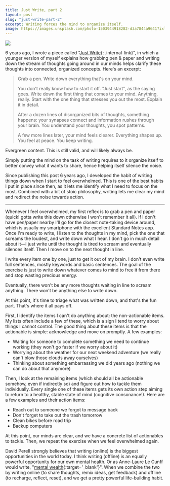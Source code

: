 ```yaml
---
title: Just Write, part 2
layout: post
slug: "just-write-part-2"
excerpt: Writing forces the mind to organize itself.
image: https://images.unsplash.com/photo-1503944918282-d3a7844a9641?ixlib=rb-1.2.1&ixid=eyJhcHBfaWQiOjEyMDd9&auto=format&fit=crop&w=1950&q=80
---
```


![](https://images.unsplash.com/photo-1503944918282-d3a7844a9641?ixlib=rb-1.2.1&ixid=eyJhcHBfaWQiOjEyMDd9&auto=format&fit=crop&w=1950&q=80)

6 years ago, I wrote a piece called "[Just Write](https://maximevaillancourt.com/blog/just-write){: .internal-link}", in which a younger version of myself explains how grabbing pen & paper and writing down the stream of thoughts going around in our minds helps clarify these thoughts into connected, organized concepts. Here's an excerpt:

> Grab a pen. Write down everything that's on your mind.
>   
> You don't really know how to start it off. "Just start", as the saying goes. Write down the first thing that comes to your mind. Anything, really. Start with the one thing that stresses you out the most. Explain it in detail.
>
> After a dozen lines of disorganized bits of thoughts, something happens: your synapses connect and information rushes through your brain. You understand your thoughts, you spot patterns.
>
> A few more lines later, your mind feels clearer. Everything shapes up. You feel at peace. You keep writing.

Evergreen content. This is still valid, and will likely always be.

Simply putting the mind on the task of writing requires to it organize itself to better convey what it wants to share, hence helping itself silence the noise.

Since publishing this post 6 years ago, I developed the habit of writing things down when I start to feel overwhelmed. This is one of the best habits I put in place since then, as it lets me identify what I need to focus on the most. Combined with a bit of stoic philosophy, writing lets me clear my mind and redirect the noise towards action.

---

Whenever I feel overwhelmed, my first reflex is to grab a pen and paper (quick! gotta write this down otherwise I won't remember it all). If I don't have pen/paper nearby I'll go for the closest note-taking device around, which is usually my smartphone with the excellent Standard Notes app. Once I'm ready to write, I listen to the thoughts in my mind, pick the one that screams the loudest, and write down what I hear. I don't go in much detail about it—I just write until the thought is tired to scream and eventually silences itself. Then I move on to the next thought in line.

I write every item one by one, just to get it out of my brain. I don't even write full sentences, mostly keywords and basic sentences. The goal of the exercise is just to write down whatever comes to mind to free it from there and stop wasting precious energy.

Eventually, there won't be any more thoughts waiting in line to scream anything. There won't be anything else to write down.

At this point, it's time to triage what was written down, and that's the fun part. That's where it all pays off.

First, I identify the items I can't do anything about: the non-actionable items. My lists often include a few of these, which is a sign I tend to worry about things I cannot control. The good thing about these items is that the actionable is simple: acknowledge and move on promptly. A few examples:
- Waiting for someone to complete something we need to continue working (they won't go faster if we worry about it)
- Worrying about the weather for our next weekend adventure (we really can't blow those clouds away ourselves)
- Thinking about something embarrassing we did years ago (nothing we can do about that anymore)

Then, I look at the remaining items (which should all be actionable somehow, even if indirectly so) and figure out how to tackle them individually. Every single one of these items gets its own action step aiming to return to a healthy, stable state of mind (cognitive consonance!). Here are a few examples and their action items:
- Reach out to someone we forgot to message back
- Don't forget to take out the trash tomorrow
- Clean bikes before road trip
- Backup computers

At this point, our minds are clear, and we have a concrete list of actionables to tackle. Then, we repeat the exercise when we feel overwhelmed again.

David Perell strongly believes that writing (online) is the biggest opportunities in the world today. I think writing (offline) is an equally powerful opportunity for our own mental health. Or as Anne-Laure Le Cunff would write, "[mental wealth](https://nesslabs.com/mental-health-budget){:target='_blank'}". When we combine the two by writing online (to share thoughts, remix ideas, get feedback) and offline (to recharge, reflect, reset), and we get a pretty powerful life-building habit.
